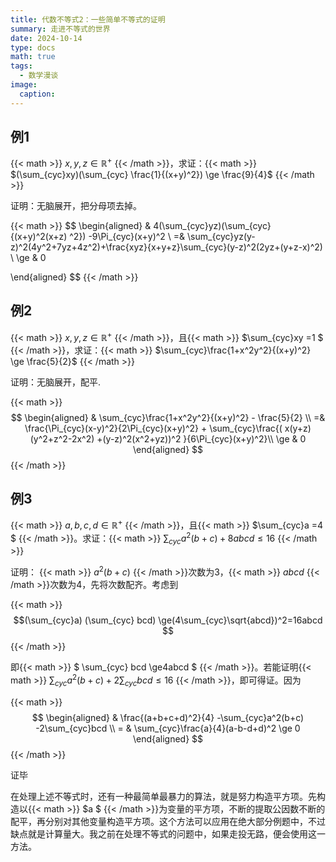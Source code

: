 ```yaml
---
title: 代数不等式2：一些简单不等式的证明
summary: 走进不等式的世界
date: 2024-10-14
type: docs
math: true
tags:
  - 数学漫谈
image:
  caption: 
---
```



<!-- {{< math >}} $$ {{< /math >}} -->

## 例1

{{< math >}} $x,y,z\in \mathbb{R}^+$ {{< /math >}}，求证：{{< math >}} $(\sum_{cyc}xy)(\sum_{cyc} \frac{1}{(x+y)^2}) \ge \frac{9}{4}$ {{< /math >}}

证明：无脑展开，把分母项去掉。

{{< math >}}
$$
\begin{aligned}
& 4(\sum_{cyc}yz)(\sum_{cyc} {(x+y)^2(x+z) ^2}) -9\Pi_{cyc}(x+y)^2 \\ =& \sum_{cyc}yz(y-z)^2(4y^2+7yz+4z^2)+\frac{xyz}{x+y+z}\sum_{cyc}(y-z)^2(2yz+(y+z-x)^2) \\ \ge & 0

\end{aligned}
$$ {{< /math >}}

## 例2

{{< math >}} $x,y,z\in \mathbb{R}^+$ {{< /math >}}，且{{< math >}} $\sum_{cyc}xy =1 $ {{< /math >}}，求证：{{< math >}} $\sum_{cyc}\frac{1+x^2y^2}{(x+y)^2} \ge \frac{5}{2}$ {{< /math >}}

证明：无脑展开，配平.

{{< math >}}
$$
\begin{aligned}
& \sum_{cyc}\frac{1+x^2y^2}{(x+y)^2} - \frac{5}{2} \\ =& \frac{\Pi_{cyc}(x-y)^2}{2\Pi_{cyc}(x+y)^2} + \sum_{cyc}\frac{( x(y+z)(y^2+z^2-2x^2) +(y-z)^2(x^2+yz))^2 }{6\Pi_{cyc}(x+y)^2}\\ \ge & 0
\end{aligned}
$$
{{< /math >}}

## 例3

{{< math >}} $a,b,c,d\in \mathbb{R}^+$ {{< /math >}}，且{{< math >}} $\sum_{cyc}a =4 $ {{< /math >}}。求证：{{< math >}} $\sum_{cyc}a^2(b+c) + 8abcd \le 16$ {{< /math >}}

证明：
{{< math >}} $a^2(b+c)$ {{< /math >}}次数为3，{{< math >}} $abcd$ {{< /math >}}次数为4，先将次数配齐。考虑到

{{< math >}} $$(\sum_{cyc}a) (\sum_{cyc} bcd) \ge(4\sum_{cyc}\sqrt{abcd})^2=16abcd $$ {{< /math >}}

即{{< math >}} $ \sum_{cyc} bcd \ge4abcd $ {{< /math >}}。若能证明{{< math >}} $\sum_{cyc}a^2(b+c) +2\sum_{cyc}bcd \le 16$ {{< /math >}}，即可得证。因为

{{< math >}}
$$
\begin{aligned}
& \frac{(a+b+c+d)^2}{4} -\sum_{cyc}a^2(b+c) -2\sum_{cyc}bcd \\ = & \sum_{cyc}\frac{a}{4}(a-b-d+d)^2 \ge 0
\end{aligned}
$$
{{< /math >}}

证毕

在处理上述不等式时，还有一种最简单最暴力的算法，就是努力构造平方项。先构造以{{< math >}} $a $ {{< /math >}}为变量的平方项，不断的提取公因数不断的配平，再分别对其他变量构造平方项。这个方法可以应用在绝大部分例题中，不过缺点就是计算量大。我之前在处理不等式的问题中，如果走投无路，便会使用这一方法。
